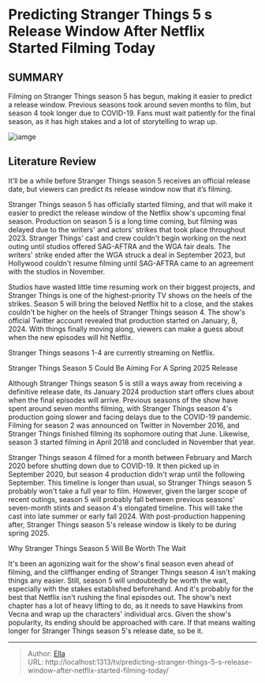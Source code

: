 # Predicting Stranger Things 5 s Release Window After Netflix Started Filming Today


## SUMMARY 



  Filming on Stranger Things season 5 has begun, making it easier to predict a release window.   Previous seasons took around seven months to film, but season 4 took longer due to COVID-19.   Fans must wait patiently for the final season, as it has high stakes and a lot of storytelling to wrap up.  

![iamge](https://static1.srcdn.com/wordpress/wp-content/uploads/2024/01/1_st11.jpg)

## Literature Review
It’ll be a while before Stranger Things season 5 receives an official release date, but viewers can predict its release window now that it’s filming.




Stranger Things season 5 has officially started filming, and that will make it easier to predict the release window of the Netflix show&#39;s upcoming final season. Production on season 5 is a long time coming, but filming was delayed due to the writers&#39; and actors&#39; strikes that took place throughout 2023. Stranger Things&#39; cast and crew couldn&#39;t begin working on the next outing until studios offered SAG-AFTRA and the WGA fair deals. The writers&#39; strike ended after the WGA struck a deal in September 2023, but Hollywood couldn&#39;t resume filming until SAG-AFTRA came to an agreement with the studios in November.




Studios have wasted little time resuming work on their biggest projects, and Stranger Things is one of the highest-priority TV shows on the heels of the strikes. Season 5 will bring the beloved Netflix hit to a close, and the stakes couldn&#39;t be higher on the heels of Stranger Things season 4. The show&#39;s official Twitter account revealed that production started on January, 8, 2024. With things finally moving along, viewers can make a guess about when the new episodes will hit Netflix.



Stranger Things seasons 1-4 are currently streaming on Netflix.





 Stranger Things Season 5 Could Be Aiming For A Spring 2025 Release 
          

Although Stranger Things season 5 is still a ways away from receiving a definitive release date, its January 2024 production start offers clues about when the final episodes will arrive. Previous seasons of the show have spent around seven months filming, with Stranger Things season 4&#39;s production going slower and facing delays due to the COVID-19 pandemic. Filming for season 2 was announced on Twitter in November 2016, and Stranger Things finished filming its sophomore outing that June. Likewise, season 3 started filming in April 2018 and concluded in November that year.




Stranger Things season 4 filmed for a month between February and March 2020 before shutting down due to COVID-19. It then picked up in September 2020, but season 4 production didn&#39;t wrap until the following September. This timeline is longer than usual, so Stranger Things season 5 probably won&#39;t take a full year to film. However, given the larger scope of recent outings, season 5 will probably fall between previous seasons&#39; seven-month stints and season 4&#39;s elongated timeline. This will take the cast into late summer or early fall 2024. With post-production happening after, Stranger Things season 5&#39;s release window is likely to be during spring 2025.



 Why Stranger Things Season 5 Will Be Worth The Wait 
          

It&#39;s been an agonizing wait for the show&#39;s final season even ahead of filming, and the cliffhanger ending of Stranger Things season 4 isn&#39;t making things any easier. Still, season 5 will undoubtedly be worth the wait, especially with the stakes established beforehand. And it&#39;s probably for the best that Netflix isn&#39;t rushing the final episodes out. The show&#39;s next chapter has a lot of heavy lifting to do, as it needs to save Hawkins from Vecna and wrap up the characters&#39; individual arcs. Given the show&#39;s popularity, its ending should be approached with care. If that means waiting longer for Stranger Things season 5&#39;s release date, so be it.






---

> Author: [Ella](https://instagram.hk.cn/)  
> URL: http://localhost:1313/tv/predicting-stranger-things-5-s-release-window-after-netflix-started-filming-today/  

